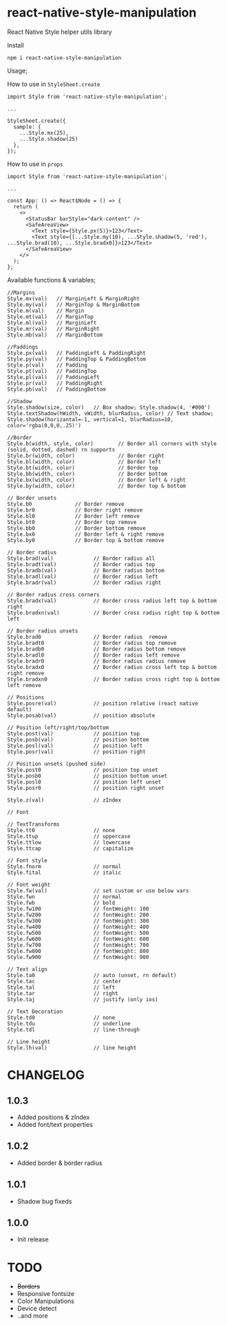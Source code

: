 # react-native-style-manipulation

React Native Style helper utils library

Install

```npm i react-native-style-manipulation```

Usage;

How to use in `StyleSheet.create` 

```
import Style from 'react-native-style-manipulation';

...

StyleSheet.create({
  sample: {
    ...Style.mx(25),
    ...Style.shadow(25)
  },
});
```

How to use in `props` 

```
import Style from 'react-native-style-manipulation';

...

const App: () => React$Node = () => {
  return (
    <>
      <StatusBar barStyle="dark-content" />
      <SafeAreaView>
        <Text style={Style.px(5)}>123</Text>
        <Text style={[...Style.my(10), ...Style.shadow(5, 'red'), ...Style.brad(10), ...Style.bradx0]}>123</Text>
      </SafeAreaView>
    </>
  );
};
```

Available functions & variables;

```
//Margins
Style.mx(val) 	// MarginLeft & MarginRight
Style.my(val) 	// MarginTop & MarginBottom
Style.m(val) 	// Margin
Style.mt(val) 	// MarginTop
Style.ml(val) 	// MarginLeft
Style.mr(val) 	// MarginRight
Style.mb(val) 	// MarginBottom

//Paddings
Style.px(val) 	// PaddingLeft & PaddingRight
Style.py(val) 	// PaddingTop & PaddingBottom
Style.p(val) 	// Padding
Style.pt(val) 	// PaddingTop
Style.pl(val) 	// PaddingLeft
Style.pr(val) 	// PaddingRight
Style.pb(val) 	// PaddingBottom

//Shadow
Style.shadow(size, color)	// Box shadow; Style.shadow(4, '#000')
Style.textShadow(hWidth, vWidth, blurRadius, color) // Text shadow; Style.shadow(horizantal=-1, vertical=1, blurRadius=10, color='rgba(0,0,0,.25)')

//Border
Style.b(width, style, color)        // Border all corners with style (solid, dotted, dashed) rn supports
Style.br(width, color)              // Border right
Style.bl(width, color)              // Border left
Style.bt(width, color)              // Border top
Style.bb(width, color)              // Border bottom
Style.bx(width, color)              // Border left & right
Style.by(width, color)              // Border top & bottom

// Border unsets
Style.b0              // Border remove
Style.br0             // Border right remove
Style.bl0             // Border left remove
Style.bt0             // Border top remove
Style.bb0             // Border bottom remove
Style.bx0             // Border left & right remove
Style.by0             // Border top & bottom remove

// Border radius
Style.brad(val)             // Border radius all
Style.bradt(val)            // Border radius top
Style.bradb(val)            // Border radius bottom
Style.bradl(val)            // Border radius left
Style.bradr(val)            // Border radius right

// Border radius cross corners
Style.bradx(val)            // Border cross radius left top & bottom right
Style.bradxn(val)           // Border cross radius right top & bottom left

// Border radius unsets
Style.brad0                 // Border radius  remove
Style.bradt0                // Border radius top remove
Style.bradb0                // Border radius bottom remove
Style.bradl0                // Border radius left remove
Style.bradr0                // Border radius radius remove
Style.bradx0                // Border radius cross left top & bottom right remove
Style.bradxn0               // Border radius cross right top & bottom left remove

// Positions
Style.posre(val)            // position relative (react native default) 
Style.posab(val)            // position absolute  

// Position left/right/top/bottom
Style.post(val)             // position top     
Style.posb(val)             // position bottom 
Style.posl(val)             // position left 
Style.posr(val)             // position right 

// Position unsets (pushed side)
Style.post0                 // position top unset
Style.posb0                 // position bottom unset
Style.posl0                 // position left unset
Style.posr0                 // position right unset

Style.z(val)                // zIndex

// Font

// TextTransforms
Style.tt0                   // none 
Style.ttup                  // uppercase
Style.ttlow                 // lowercase
Style.ttcap                 // capitalize

// Font style
Style.fnorm                 // normal
Style.fital                 // italic

// Font weight
Style.fw(val)               // set custom or use below vars      
Style.fwn                   // normal
Style.fwb                   // bold
Style.fw100                 // fontWeight: 100
Style.fw200                 // fontWeight: 200
Style.fw300                 // fontWeight: 300
Style.fw400                 // fontWeight: 400
Style.fw500                 // fontWeight: 500
Style.fw600                 // fontWeight: 600
Style.fw700                 // fontWeight: 700
Style.fw800                 // fontWeight: 800
Style.fw900                 // fontWeight: 900

// Text align
Style.ta0                   // auto (unset, rn default)
Style.tac                   // center
Style.tal                   // left
Style.tar                   // right
Style.taj                   // justify (only ios)

// Text Decoration
Style.td0                   // none
Style.tdu                   // underline
Style.tdl                   // line-through

// Line height
Style.lh(val)               // line height
```

# CHANGELOG

## 1.0.3

 * Added positions & zIndex
 * Added font/text properties
 
## 1.0.2

 * Added border & border radius
 
## 1.0.1

 * Shadow bug fixeds
 
## 1.0.0

 * Init release

# TODO

* ~~Borders~~
* Responsive fontsize
* Color Manipulations
* Device detect
* ..and more
